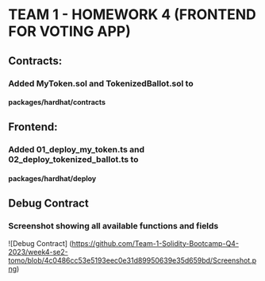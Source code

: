 # TEAM 1 - HOMEWORK 4 (FRONTEND FOR VOTING APP)
## Contracts:
### Added MyToken.sol and TokenizedBallot.sol to
#### packages/hardhat/contracts

## Frontend:
### Added 01_deploy_my_token.ts and 02_deploy_tokenized_ballot.ts to
#### packages/hardhat/deploy

## Debug Contract
### Screenshot showing all available functions and fields
![Debug Contract] (https://github.com/Team-1-Solidity-Bootcamp-Q4-2023/week4-se2-tomo/blob/4c0486cc53e5193eec0e31d89950639e35d659bd/Screenshot.png)